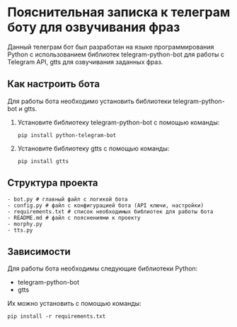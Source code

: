 # Пояснительная записка к телеграм боту для озвучивания фраз

Данный телеграм бот был разработан на языке программирования Python с использованием библиотек telegram-python-bot для работы с Telegram API, gtts для озвучивания заданных фраз.

## Как настроить бота

Для работы бота необходимо установить библиотеки telegram-python-bot и gtts.

1. Установите библиотеку telegram-python-bot с помощью команды:

   ```
   pip install python-telegram-bot
   ```
   
2. Установите библиотеку gtts с помощью команды:

   ```
   pip install gtts
   ```

## Структура проекта

```
- bot.py # главный файл с логикой бота
- config.py # файл с конфигурацией бота (API ключи, настройки)
- requirements.txt # список необходимых библиотек для работы бота
- README.md # файл с пояснениями к проекту
- morphy.py
- tts.py
```

## Зависимости

Для работы бота необходимы следующие библиотеки Python:
- telegram-python-bot
- gtts

Их можно установить с помощью команды:

```
pip install -r requirements.txt
```
